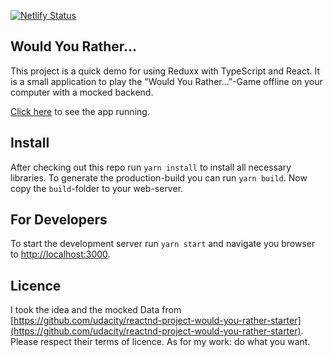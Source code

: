 [![Netlify Status](https://api.netlify.com/api/v1/badges/aeb5587f-60e9-4c31-b2a4-aeb12058dc82/deploy-status)](https://app.netlify.com/sites/sad-davinci-963cff/deploys)
## Would You Rather...

This project is a quick demo for using Reduxx with TypeScript and React.
It is a small application to play the "Would You Rather..."-Game offline on your computer with a mocked backend.

[Click here](https://sad-davinci-963cff.netlify.com/) to see the app running.


## Install

After checking out this repo run `yarn install` to install all necessary libraries.
To generate the production-build you can run `yarn build`. Now copy the `build`-folder to your web-server. 

## For Developers
To start the development server run `yarn start`
and navigate you browser to [http://localhost:3000](http://localhost:3000).

## Licence
I took the idea and the mocked Data from [https://github.com/udacity/reactnd-project-would-you-rather-starter](https://github.com/udacity/reactnd-project-would-you-rather-starter).
Please respect their terms of licence. As for my work: do what you want. 
